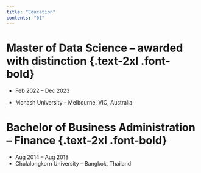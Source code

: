 ```yaml
---
title: "Education"
contents: "01"
---
```


# Master of Data Science – awarded with distinction {.text-2xl .font-bold}

- Feb 2022 – Dec 2023

- Monash University – Melbourne, VIC, Australia

# Bachelor of Business Administration – Finance {.text-2xl .font-bold}

- Aug 2014 – Aug 2018
- Chulalongkorn University – Bangkok, Thailand
